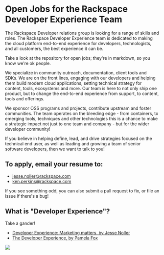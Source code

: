 # Open Jobs for the Rackspace Developer Experience Team

The Rackspace Developer relations group is looking for a range of skills and roles.
The Rackspace Developer Experience team is dedicated to making the cloud platform
end-to-end experience for developers, technologists, and all customers, the best
experience it can be.

Take a look at the repository for open jobs; they're in markdown, so you know
we're ok people.

We specialize in community outreach, documentation, client tools and SDKs.
We are on the front lines, engaging with our developers and helping them build
modern cloud applications, setting technical strategy for content, tools,
ecosystems and more. Our team is here to not only ship one product, but to
change the end-to-end experience from support, to content, tools and offerings.

We sponsor OSS programs and projects, contribute upstream and foster communities.
The team operates on the bleeding edge - from containers, to emerging tools,
techniques and other technologies this is a chance to make a strategic impact
not just to one team and company - but for the wider developer community!

If you believe in helping define, lead, and drive strategies focused on the
technical end user, as well as leading and growing a team of senior software
developers, then we want to talk to you!


## To apply, email your resume to:

* jesse.noller@rackspace.com
* ken.perkins@rackspace.com

If you see something odd, you can also submit a pull request to fix, or file an
issue if there's a bug!

## What is "Developer Experience"?

Take a gander!

* [Developer Experience: Marketing matters, by Jesse Noller](https://www.youtube.com/watch?v=-vZ_E1OO_PY)
* [The Developer Experience, by Pamela Fox](https://www.youtube.com/watch?v=hRTngumVnqw)


<img src="http://i.imgur.com/lefPVus.gif" />
